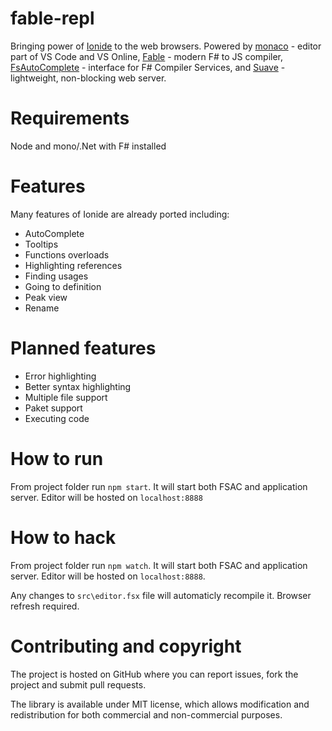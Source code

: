 # fable-repl

Bringing power of [Ionide](https://ionide.io) to the web browsers. Powered by [monaco](https://github.com/Microsoft/monaco-editor) - editor part of VS Code and VS Online, [Fable](https://github.com/fsprojects/Fable) - modern F# to JS compiler, [FsAutoComplete](https://github.com/fsharp/FsAutoComplete) - interface for F# Compiler Services, and [Suave](https://suave.io/) - lightweight, non-blocking web server.

# Requirements

Node and mono/.Net with F# installed


# Features
 
Many features of Ionide are already ported including:

 * AutoComplete
 * Tooltips
 * Functions overloads
 * Highlighting references
 * Finding usages
 * Going to definition
 * Peak view
 * Rename

# Planned features

 * Error highlighting
 * Better syntax highlighting 
 * Multiple file support
 * Paket support
 * Executing code

# How to run

From project folder run `npm start`. It will start both FSAC and application server. Editor will be hosted on `localhost:8888`

# How to hack

From project folder run `npm watch`. It will start both FSAC and application server. Editor will be hosted on `localhost:8888`.

Any changes to `src\editor.fsx` file will automaticly recompile it. Browser refresh required.

# Contributing and copyright

The project is hosted on GitHub where you can report issues, fork the project and submit pull requests.

The library is available under MIT license, which allows modification and redistribution for both commercial and non-commercial purposes.